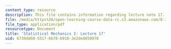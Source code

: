 ```yaml
---
content_type: resource
description: This file contains information regarding lecture note 17.
file: /media/https%3A/open-learning-course-data-rc.s3.amazonaws.com/8-333-statistical-mechanics-i-statistical-mechanics-of-particles-fall-2013/6739dd6055176b78b9103e2de8850978_MIT8_333F13_Lec17.pdf
file_type: application/pdf
resourcetype: Document
title: 'Statistical Mechanics I: Lecture 17'
uid: 6739dd60-5517-6b78-b910-3e2de8850978
---
```

